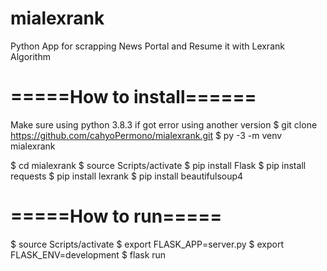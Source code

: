 # mialexrank
Python App for scrapping News Portal and Resume it with Lexrank Algorithm

# =====How to install======
Make sure using python 3.8.3 if got error using another version
$ git clone https://github.com/cahyoPermono/mialexrank.git
$ py -3 -m venv mialexrank

$ cd mialexrank
$ source Scripts/activate
$ pip install Flask
$ pip install requests
$ pip install lexrank
$ pip install beautifulsoup4

# =====How to run=====
$ source Scripts/activate
$ export FLASK_APP=server.py
$ export FLASK_ENV=development
$ flask run

